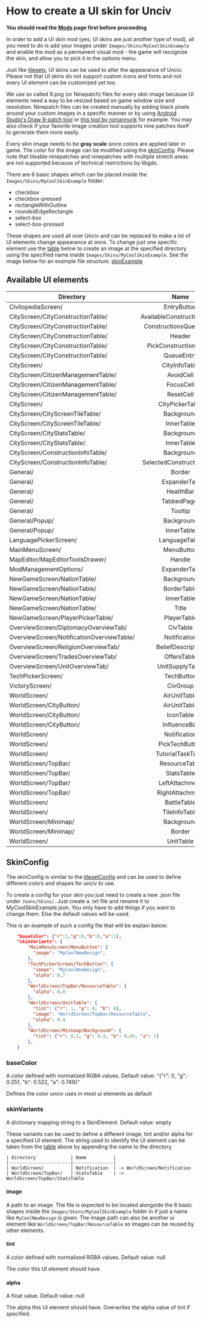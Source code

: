 # How to create a UI skin for Unciv

**You should read the [Mods](Mods.md) page first before proceeding**

In order to add a UI skin mod (yes, UI skins are just another type of mod), all you need to do is add your images under `Images/Skins/MyCoolSkinExample` and enable the mod as a permanent visual mod - the game will recognize the skin, and allow you to pick it in the options menu.

Just like [tilesets](Creating-a-custom-tileset.md), UI skins can be used to alter the appearance of Unciv. Please not that UI skins do not support custom icons and fonts and not every UI element can be customized yet too.

We use so called 9.png (or Ninepatch) files for every skin image because UI elements need a way to be resized based on game window size and resolution. Ninepatch files can be created manually by adding black pixels around your custom images in a specific manner or by using [Android Studio's Draw 9-patch tool](https://developer.android.com/studio/write/draw9patch) or [this tool by romannurik](https://romannurik.github.io/AndroidAssetStudio/nine-patches.html) for example. You may also check if your favorite image creation tool supports nine patches itself to generate them more easily.

Every skin image needs to be **gray scale** since colors are applied later in game. The color for the image can be modified using the [skinConfig](Creating-a-UI-skin.md#tint). Please note that tileable ninepatches and ninepatches with multiple stretch areas are not supported because of technical restrictions by libgdx.

There are 6 basic shapes which can be placed inside the `Images/Skins/MyCoolSkinExample` folder:
 - checkbox
 - checkbox-pressed
 - rectangleWithOutline
 - roundedEdgeRectangle
 - select-box
 - select-box-pressed

These shapes are used all over Unciv and can be replaced to make a lot of UI elements change appearance at once. To change just one specific element use the [table](Creating-a-UI-skin.md#Available-UI-elements) below to create an image at the specified directory using the specified name inside `Images/Skins/MyCoolSkinExample`. See the image below for an example file structure. [skinExample](TODO)

## Available UI elements

<!--- We should add an image to every identifier so its easier for modders to know which UI elements are which -->

| Directory | Name | Default shape | Image |
|---|:---:|:---:|---|
| CivilopediaScreen/ | EntryButton | null | |
| CityScreen/CityConstructionTable/ | AvailableConstructionsTable | null | |
| CityScreen/CityConstructionTable/ | ConstructionsQueueTable | null | |
| CityScreen/CityConstructionTable/ | Header | null | |
| CityScreen/CityConstructionTable/ | PickConstructionButton | null | |
| CityScreen/CityConstructionTable/ | QueueEntry | null | |
| CityScreen/ | CityInfoTable | null | |
| CityScreen/CitizenManagementTable/ | AvoidCell | null | |
| CityScreen/CitizenManagementTable/ | FocusCell | null | |
| CityScreen/CitizenManagementTable/ | ResetCell | null | |
| CityScreen/ | CityPickerTable | roundedEdgeRectangle | |
| CityScreen/CityScreenTileTable/ | Background | null | |
| CityScreen/CityScreenTileTable/ | InnerTable | null | |
| CityScreen/CityStatsTable/ | Background | null | |
| CityScreen/CityStatsTable/ | InnerTable | null | |
| CityScreen/ConstructionInfoTable/ | Background | null | |
| CityScreen/ConstructionInfoTable/ | SelectedConstructionTable | null | |
| General/ | Border | null | |
| General/ | ExpanderTab | null | |
| General/ | HealthBar | null | |
| General/ | TabbedPager | null | |
| General/ | Tooltip | roundedEdgeRectangle | |
| General/Popup/ | Background | null | |
| General/Popup/ | InnerTable | null | |
| LanguagePickerScreen/ | LanguageTable | null | |
| MainMenuScreen/ | MenuButton | roundedEdgeRectangle | |
| MapEditor/MapEditorToolsDrawer/ | Handle | null | |
| ModManagementOptions/ | ExpanderTab | null | |
| NewGameScreen/NationTable/ | Background | null | |
| NewGameScreen/NationTable/ | BorderTable | null | |
| NewGameScreen/NationTable/ | InnerTable | null | |
| NewGameScreen/NationTable/ | Title | null | |
| NewGameScreen/PlayerPickerTable/ | PlayerTable | null | |
| OverviewScreen/DiplomacyOverviewTab/ | CivTable | null | |
| OverviewScreen/NotificationOverviewTable/ | Notification | roundedEdgeRectangle | |
| OverviewScreen/ReligionOverviewTab/ | BeliefDescription | null | |
| OverviewScreen/TradesOverviewTab/ | OffersTable | null | |
| OverviewScreen/UnitOverviewTab/ | UnitSupplyTable | null | |
| TechPickerScreen/ | TechButton | roundedEdgeRectangle | |
| VictoryScreen/ | CivGroup | roundedEdgeRectangle | |
| WorldScreen/ | AirUnitTable | null | |
| WorldScreen/CityButton/ | AirUnitTable | roundedEdgeRectangle | |
| WorldScreen/CityButton/ | IconTable | roundedEdgeRectangle | |
| WorldScreen/CityButton/ | InfluenceBar | null | |
| WorldScreen/ | Notification | null | |
| WorldScreen/ | PickTechButton | roundedEdgeRectangle | |
| WorldScreen/ | TutorialTaskTable | null | |
| WorldScreen/TopBar/ | ResourceTable | null | |
| WorldScreen/TopBar/ | StatsTable | null | |
| WorldScreen/TopBar/ | LeftAttachment | roundedEdgeRectangle | |
| WorldScreen/TopBar/ | RightAttachment | roundedEdgeRectangle | |
| WorldScreen/ | BattleTable | null | |
| WorldScreen/ | TileInfoTable | null | |
| WorldScreen/Minimap/ | Background | null | |
| WorldScreen/Minimap/ | Border | null | |
| WorldScreen/ | UnitTable | null | |

## SkinConfig

The skinConfig is similar to the [tilesetConfig](Creating-a-custom-tileset.md#tileset-config) and can be used to define different colors and shapes for unciv to use.

To create a config for your skin you just need to create a new .json file under `Jsons/Skins/`. Just create a .txt file and rename it to MyCoolSkinExample.json. You only have to add things if you want to change them. Else the default values will be used.

This is an example of such a config file that will be explain below:

```json
    "baseColor": {"r":1,"g":0,"b":0,"a":1},
    "skinVariants": {
        "MainMenuScreen/MenuButton": {
          "image": "MyCoolNewDesign",
        },
        "TechPickerScreen/TechButton": {
          "image": "MyCoolNewDesign",
          "alpha": 0.7
        },
        "WorldScreen/TopBar/ResourceTable": {
          "alpha": 0.8
        },
        "WorldScreen/UnitTable": {
          "tint": {"r": 1, "g": 0, "b": 0},
          "image": "WorldScreen/TopBar/ResourceTable",
          "alpha": 0.4
        },
        "WorldScreen/Minimap/Background": {
          "tint": {"r": 0.2, "g": 0.4, "b": 0.45, "a": 1}
        },
    }
```

### baseColor

A color defined with normalized RGBA values. Default value: "{"r": 0, "g": 0.251, "b": 0.522, "a": 0.749}"

Defines the color unciv uses in most ui elements as default

### skinVariants

A dictionary mapping string to a SkinElement. Default value: empty

These variants can be used to define a different image, tint and/or alpha for a specified UI element. The string used to identify the UI element can be taken from the [table](Creating-a-UI-skin.md#Available-UI-elements) above by appending the name to the directory.
```
| Directory             | Name          |
|-----------------------|---------------|
| WorldScreen/          | Notification  | -> WorldScreen/Notification
| WorldScreen/TopBar/   | StatsTable    | -> WorldScreen/TopBar/StatsTable
```

#### image

A path to an image. The file is expected to be located alongside the 6 basic shapes inside the `Images/Skins/MyCoolSkinExample` folder in if just a name like `MyCoolNewDesign` is given. The image path can also be another ui element like `WorldScreen/TopBar/ResourceTable` so images can be reused by other elements.

#### tint

A color defined with normalized RGBA values. Default value: null

The color this UI element should have.

#### alpha

A float value. Default value: null

The alpha this UI element should have. Overwrites the alpha value of tint if specified.
